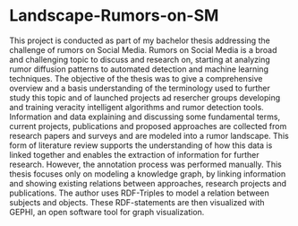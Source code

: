 # Landscape-Rumors-on-SM
This project is conducted as part of my bachelor thesis addressing the challenge of rumors on Social Media. 
Rumors on Social Media is a broad and challenging topic to discuss and research on, starting at analyzing rumor diffusion patterns to automated detection and machine learning techniques. The objective of the thesis was to give a comprehensive overview and a basis understanding of the terminology used to further study this topic and of launched projects ad resercher groups developing and training veracity intelligent algorithms and rumor detection tools. 
Information and data explaining and discussing some fundamental terms, current projects, publications and proposed approaches are collected from research papers and surveys and are modeled into a rumor landscape. This form of literature review supports the understanding of how this data is linked together and enables the extraction of information for further research. However, the annotation process was performed manually. This thesis focuses only on modeling a knowledge graph, by linking information and showing existing relations between approaches, research projects and publications. 
The author uses RDF-Triples to model a relation between subjects and objects. These RDF-statements are then visualized with GEPHI, an open software tool for graph visualization. 
